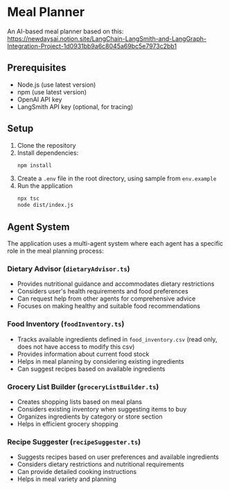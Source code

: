 # Meal Planner

An AI-based meal planner based on this: https://newdaysai.notion.site/LangChain-LangSmith-and-LangGraph-Integration-Project-1d0931bb9a6c8045a69bc5e7973c2bb1

## Prerequisites

- Node.js (use latest version)
- npm (use latest version)
- OpenAI API key
- LangSmith API key (optional, for tracing)

## Setup

1. Clone the repository
2. Install dependencies:
   ```bash
   npm install
   ```
3. Create a `.env` file in the root directory, using sample from `env.example`
4. Run the application
   ```bash
   npx tsc
   node dist/index.js
   ```

## Agent System

The application uses a multi-agent system where each agent has a specific role in the meal planning process:

### Dietary Advisor (`dietaryAdvisor.ts`)
- Provides nutritional guidance and accommodates dietary restrictions
- Considers user's health requirements and food preferences
- Can request help from other agents for comprehensive advice
- Focuses on making healthy and suitable food recommendations

### Food Inventory (`foodInventory.ts`)
- Tracks available ingredients defined in `food_inventory.csv` (read only, does not have access to modify this csv)
- Provides information about current food stock
- Helps in meal planning by considering existing ingredients
- Can suggest recipes based on available ingredients

### Grocery List Builder (`groceryListBuilder.ts`)
- Creates shopping lists based on meal plans
- Considers existing inventory when suggesting items to buy
- Organizes ingredients by category or store section
- Helps in efficient grocery shopping

### Recipe Suggester (`recipeSuggester.ts`)
- Suggests recipes based on user preferences and available ingredients
- Considers dietary restrictions and nutritional requirements
- Can provide detailed cooking instructions
- Helps in meal variety and planning